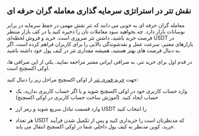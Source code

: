 

## نقش تتر در استراتژی سرمایه‌ گذاری معامله‌ گران حرفه‌ ای

معامله‌ گران حرفه‌ ای به خوبی می‌ دانند که تتر نقش مهمی در حفظ سرمایه در برابر نوسانات بازار دارد. چه بخواهید سود معاملات تان را ذخیره کنید یا در کف بازار منتظر فرصت خرید باشید، داشتن تتر ضروری است. خرید و فروش لحظه‌ای USDT در بازارهای معتبر، سرعت عمل و نقدشوندگی بالایی را برای کاربران فراهم کرده است. اگر به دنبال فرصت‌ های بهتر هستید، همیشه مقداری تتر در کیف پول خود داشته باشید.

در قدم اول برای خرید تتر، به صرافی ایرانی معتبر مراجعه نمایید. یکی از این صرافی ها، اوکی اکسچنج است.

جهت [خرید فوری تتر](https://ok-ex.io/buy-and-sell/USDT/) از اوکی اکسچنج مراحل زیر را دنبال کنید:

-   وارد حساب کاربری خود در اوکی اکسچنج شوید و یا اگر حساب کاربری ندارید، یک حساب ایجاد کنید. (آموزش ساخت حساب کاربری در اوکی اکسچنج)
    
-   وارد قسمت تبادل سریع شوید و رمز ارز USDT را انتخاب کنید
    
-   هر تعداد USDT که مدنظرتان است را خریداری کنید و پس از تکمیل شدن فرآیند خرید، کوین مدنظر به کیف پول داخلی شما در اوکی اکسچنج انتقال می یابد.
